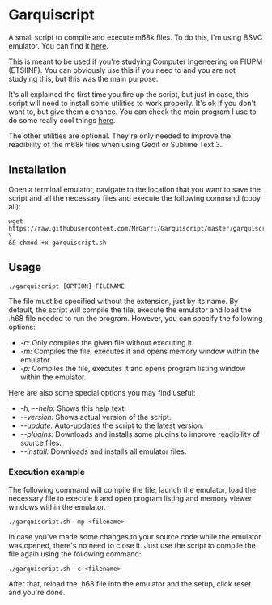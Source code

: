 Garquiscript
============

A small script to compile and execute m68k files.
To do this, I'm using BSVC emulator. You can find it [here](href="http://www4.ncsu.edu/~bwmott/bsvc/).

This is meant to be used if you're studying Computer Ingeneering on FIUPM (ETSIINF). You can obviously use this if
you need to and you are not studying this, but this was the main purpose.

It's all explained the first time you fire up the script, but just in case, this script will need to install some
utilities to work properly. It's ok if you don't want to, but give them a chance. You can check the main program I
use to do some really cool things
[here](https://github.com/jordansissel/xdotool).

The other utilities are optional. They're only needed to improve the readibility of the m68k files when using Gedit
or Sublime Text 3.


## Installation
Open a terminal emulator, navigate to the location that you want to save the script and all the necessary files and execute the following command (copy all):

```
wget https://raw.githubusercontent.com/MrGarri/Garquiscript/master/garquiscript.sh \
&& chmod +x garquiscript.sh
```      

## Usage

```
./garquiscript [OPTION] FILENAME
```

The file must be specified without the extension, just by its name. By default, the script will compile the file,
execute the emulator and load the .h68 file needed to run the program. However, you can specify the following options:

*    *-c:* Only compiles the given file without executing it.
*    *-m:* Compiles the file, executes it and opens memory window within the emulator.
*    *-p:* Compiles the file, executes it and opens program listing window within the emulator.

Here are also some special options you may find useful:

*   *-h, --help:* Shows this help text.<br>
*   *--version:* Shows actual version of the script.<br>
*   *--update:* Auto-updates the script to the latest version.<br>
*   *--plugins:* Downloads and installs some plugins to improve readibility of source files.<br>
*    *--install:* Downloads and installs all emulator files.

### Execution example

The following command will compile the file, launch the emulator, load the necessary file to execute it and open program
listing and memory viewer windows within the emulator.

```
./garquiscript.sh -mp <filename>
```

In case you've made some changes to your source code while the emulator was opened, there's no need to close it. Just use the script to compile the file again using the following command:

```
./garquiscript.sh -c <filename>
```

After that, reload the .h68 file into the emulator and the setup, click reset and you're done.
